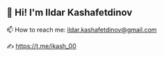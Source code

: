 ## 👋 Hi! I'm Ildar Kashafetdinov


📫 How to reach me: ildar.kashafetdinov@gmail.com

✍️ https://t.me/ikash_00
